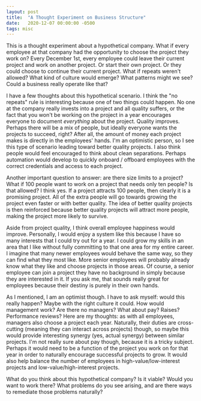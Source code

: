 ```yaml
---
layout: post
title:  "A Thought Experiment on Business Structure"
date:   2020-12-07 00:00:00 -0500
tags: misc
---
```


This is a thought experiment about a hypothetical company. What if every
employee at that company had the opportunity to choose the project
they work on? Every December 1st, every employee could leave their
current project and work on another project. Or start their own project.
Or they could choose to continue their current project. What if repeats
weren't allowed?  What kind of culture would emerge? What patterns might
we see? Could a business really operate like that?

I have a few thoughts about this hypothetical scenario. I think the "no
repeats" rule is interesting because one of two things could happen.
No one at the company really invests into a project and all quality
suffers, or the fact that you won't be working on the project in a year
encourages everyone to document *everything* about the project. Quality
improves. Perhaps there will be a mix of people, but ideally everyone
wants the projects to succeed, right? After all, the amount of money each
project makes is directly in the employees' hands. I'm an optimistic
person, so I see this type of scenario leading toward better quality
projects. I also think people would feel encouraged to think about
clean separations. Perhaps automation would develop to quickly onboard
/ offboard employees with the correct credentials and access to each
project.

Another important question to answer: are there size limits to
a project? What if 100 people want to work on a project that needs
only ten people? Is that allowed? I think yes. If a project attracts
100 people, then clearly it is a promising project. All of the extra
people will go towards growing the project even faster or with better
quality. The idea of better quality projects is then reinforced because
better quality projects will attract more people, making the project
more likely to survive.

Aside from project quality, I think overall employee happiness would
improve. Personally, I would enjoy a system like this because I have so
many interests that I could try out for a year. I could grow my skills
in an area that I like without fully committing to that one area for my
entire career.  I imagine that many newer employees would behave the same
way, so they can find what they most like. More senior employees will
probably already know what they like and choose projects in those areas.
Of course, a senior employee can join a project they have no background
in simply because they are interested in it. If you ask me, that sounds
really great for employees because their destiny is purely in their
own hands.

As I mentioned, I am an optimist though. I have to ask myself: would this
really happen? Maybe with the right culture it could. How would management
work? Are there no managers? What about pay? Raises? Performance reviews?
Here are my thoughts: as with all employees, managers also choose a
project each year. Naturally, their duties are cross-cutting (meaning
they can interact across projects) though, so maybe this would provide
interesting synergy (yes, actual synergy) between similar projects. I'm
not really sure about pay though, because it is a tricky subject.
Perhaps it would need to be a function of the project you work on for
that year in order to naturally encourage successful projects to grow. It
would also help balance the number of employees in high-value/low-interest
projects and low-value/high-interest projects.

What do you think about this hypothetical company? Is it viable? Would
you want to work there? What problems do you see arising, and are there
ways to remediate those problems naturally?
